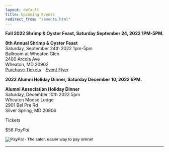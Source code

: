 ```yaml
---
layout: default
title: Upcoming Events
redirect_from: "/events.html"
---
```


<p><strong>Fall 2022 Shrimp & Oyster Feast, Saturday September 24, 2022 1PM-5PM.</strong>
<p><strong>8th Annual Shrimp & Oyster Feast</strong>
<br />Saturday, September 24th 2022 1pm-5pm
<br />Ballroom at Wheaton Glen
<br />2400 Arcola Ave
<br />Wheaton, MD 20902
<br /><a href="{{ '/events/2022-shrimp-and-oyster' | relative_url }}">Purchase Tickets</a> - <a href="{{ '/assets/files/2022_Shrimp_Oyster_Feast_Flyer.pdf' | relative_url }}" target="_blank">Event Flyer</a></p>
<p><strong>2022 Alumni Holiday Dinner, Saturday December 10, 2022 6PM.</strong>
<p><strong>Alumni Association Holiday Dinner</strong>
<br />Saturday, December 10th 2022 5pm
<br />Wheaton Moose Lodge
<br />2901 Bel Pre Rd
<br />Silver Spring, MD 20906
<div class="col-sm-5">
<div class="info info-small float-right"><div class="info-heading">Tickets</div><p>$56 <i>PayPal</i></p>
<form target="paypal" action="https://www.paypal.com/cgi-bin/webscr" method="post">
<input type="hidden" name="cmd" value="_s-xclick">
<input type="hidden" name="hosted_button_id" value="CBD3GPJGV6CDS">
<input type="image" src="https://www.paypalobjects.com/en_US/i/btn/btn_cart_LG.gif" border="0" name="submit" alt="PayPal - The safer, easier way to pay online!">
<img alt="" border="0" src="https://www.paypalobjects.com/en_US/i/scr/pixel.gif" width="1" height="1" hidden="" style="display: none !important;">
</form>
</div>
<hr> 
